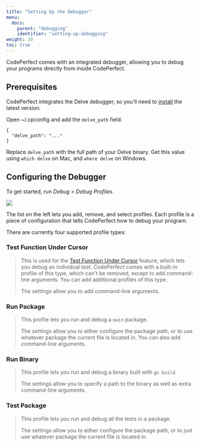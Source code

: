 ```yaml
---
title: "Setting Up the Debugger"
menu:
  docs:
    parent: "debugging"
    identifier: "setting-up-debugging"
weight: 10
toc: true
---
```


CodePerfect comes with an integrated debugger, allowing you to debug your programs directly from inside CodePerfect.

## Prerequisites

CodePerfect integrates the Delve debugger, so you'll need to
[install](https://github.com/go-delve/delve/blob/master/Documentation/installation/README.md)
the latest version.

Open ~/.cpconfig and add the `delve_path` field:

```
{
  "delve_path": "..."
}
```

Replace `delve_path` with the full path of your Delve binary. Get this value
using `which delve` on Mac, and `where delve` on Windows.

## Configuring the Debugger

To get started, run <cite>Debug</cite> &gt; <cite>Debug Profiles</cite>.

![](/debug-profiles.png)

The list on the left lets you add, remove, and select profiles. Each profile is
a piece of configuration that tells CodePerfect how to debug your program.

There are currently four supported profile types:

### Test Function Under Cursor

> This is used for the [Test Function Under Cursor](/debugging/debug-a-test/)
> feature, which lets you debug an individual test. CodePerfect comes with a
> built-in profile of this type, which can't be removed, except to add
> command-line arguments. You can add additional profiles of this type.
>
> The settings allow you to add command-line arguments.

### Run Package

> This profile lets you run and debug a `main` package.
>
> The settings allow you to either configure the package path, or to use
> whatever package the current file is located in. You can also add
> command-line arguments.

### Run Binary

> This profile lets you run and debug a binary built with `go build`.
>
> The settings allow you to specify a path to the binary as well as extra
> command-line arguments.

### Test Package

> This profile lets you run and debug all the tests in a package.
>
> The settings allow you to either configure the package path, or to just use
> whatever package the current file is located in.
